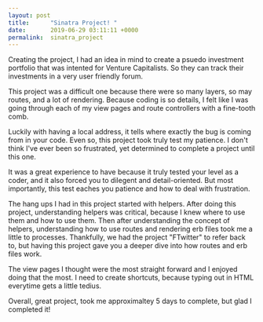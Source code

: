 ```yaml
---
layout: post
title:      "Sinatra Project! "
date:       2019-06-29 03:11:11 +0000
permalink:  sinatra_project
---
```




Creating the project, I had an idea in mind to create a psuedo investment portfolio that was intented for Venture Capitalists. So they can track their investments in a very user friendly forum. 

This project was a difficult one because there were so many layers, so may routes, and a lot of rendering. Because coding is so details, I felt like I was going through each of my view pages and route controllers with a fine-tooth comb. 

Luckily with having a local address, it tells where exactly the bug is coming from in your code. Even so, this project took truly test my patience. I don't think I've ever been so frustrated, yet determined to complete a project until this one. 

It was a great experience to have because it truly tested your level as a coder, and it also forced you to dilegent and detail-oriented. But most importantly, this test eaches you patience and how to deal with frustration. 


The  hang ups I had in this project started with helpers. After doing this project, understanding helpers was critical, because I knew where to use them and how to use them. Then after understanding the concept of helpers, understanding how to use routes and rendering erb files took me a little to processes. Thankfully, we had the project "FTwitter" to refer back to, but having this project gave you a deeper dive into how routes and erb files work. 

The view pages I thought were the most straight forward and I enjoyed doing that the most. I need to create shortcuts, because typing out in HTML everytime gets a little tedius. 

Overall, great project, took me approximaltey 5 days to complete, but glad I completed it!

